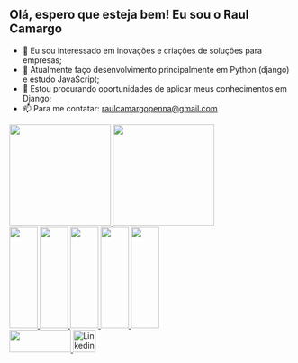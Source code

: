 

## Olá, espero que esteja bem! Eu sou o Raul Camargo

- 👀 Eu sou interessado em inovações e criações de soluções para empresas;
- 🌱 Atualmente faço desenvolvimento principalmente em Python (django) e estudo JavaScript;
- 💞️ Estou procurando oportunidades de aplicar meus conhecimentos em Django;
- 📫 Para me contatar: raulcamargopenna@gmail.com


<!---
RaulCamargoPenna/RaulCamargoPenna is a ✨ special ✨ repository because its `README.md` (this file) appears on your GitHub profile.
You can click the Preview link to take a look at your changes.
--->
<link rel="stylesheet" href="https://cdn.jsdelivr.net/gh/devicons/devicon@v2.15.1/devicon.min.css">
<div>
  <a href='https://github.com/RaulCamargoPenna' target="_blank">
  <img height='180em' src='https://github-readme-stats.vercel.app/api?username=RaulCamargoPenna&show_icons=true&theme=dracula&hide=xx'>
  <img height='180em' src='https://github-readme-stats.vercel.app/api/top-langs/?username=RaulCamargoPenna&layout=compact&theme=dracula'>
</div>

<div>
  <img height='180em' width='50em' src="https://cdn.jsdelivr.net/gh/devicons/devicon/icons/python/python-original.svg" /> 
  <img height='180em' width='50em' src="https://cdn.jsdelivr.net/gh/devicons/devicon/icons/django/django-plain.svg" />     
  <img height='180em' width='50em' src="https://cdn.jsdelivr.net/gh/devicons/devicon/icons/html5/html5-original.svg" />
  <img height='180em' width='50em' src="https://cdn.jsdelivr.net/gh/devicons/devicon/icons/mysql/mysql-original.svg" />
  <img height='180em' width='50em' src="https://cdn.jsdelivr.net/gh/devicons/devicon/icons/javascript/javascript-original.svg" />
</div>

<div>
  <a href="mailto:raulcamargopenna@gmail.com" target="_blank"><img src="https://ssl.gstatic.com/ui/v1/icons/mail/rfr/logo_gmail_lockup_dark_1x_r5.png" srcset="https://ssl.gstatic.com/ui/v1/icons/mail/rfr/logo_gmail_lockup_dark_2x_r5.png 2x,https://ssl.gstatic.com/ui/v1/icons/mail/rfr/logo_gmail_lockup_dark_1x_r5.png 1x" alt aria-hidden="true" role="presentation" style="width:109px;height:40px">
  </a>
  <a href="https://www.linkedin.com/in/raul-camargo-teixeira-penna-6718121b9/" target="_blank"><img src="https://cdn-icons-png.flaticon.com/512/174/174857.png" width="256" height="" alt="Linkedin free icon" title="Linkedin free icon" style="width:40px;height:40px">
  </a>
</div>
